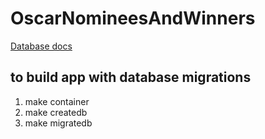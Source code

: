 # OscarNomineesAndWinners

[Database docs](https://dbdocs.io/ak.karimzai/Oscar_nominees_and_winners?view=table_structure)

## to build app with database migrations

1. make container
2. make createdb
3. make migratedb
